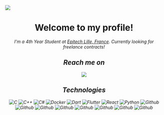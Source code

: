 <img src="https://rise-media.com/wp-content/uploads/tech-banner.jpg" />

<h1 align="center">Welcome to my profile!</h1>

<p align="center"><em>I'm a 4th Year Student at <a href="https://www.epitech.eu/fr/ecole-informatique-lille/">Epitech Lille, France</a>. Currently looking for freelance contracts!</p>
  
<h2 align="center">Reach me on</h2>

<p align="center">
  <a href="https://www.linkedin.com/in/ilian-baylon/?locale=en_US">
    <img src="https://img.shields.io/badge/-Linkedin-blue?style=for-the-badge&logo=Linkedin&logoColor=white&link=https://www.linkedin.com/in/ritik-rawal-698a18142/"/>
  </a>
</p>

<h2 align="center">Technologies</h2>

<p align="center">
  <img alt="C" src="https://img.shields.io/badge/C-00599C?style=for-the-badge&logo=c&logoColor=white"/>
  <img alt="C++" src="https://img.shields.io/badge/C%2B%2B-00599C?style=for-the-badge&logo=c%2B%2B&logoColor=white"/>
  <img alt="C#" src="https://img.shields.io/badge/C%23-239120?style=for-the-badge&logo=c-sharp&logoColor=white"/>
  <img alt="Docker" src="https://img.shields.io/badge/-Docker-46a2f1?style=for-the-badge&logo=docker&logoColor=white" />
  <img alt="Dart" src="https://img.shields.io/badge/Dart-0175C2?style=for-the-badge&logo=dart&logoColor=white"/>
  <img alt="Flutter" src="https://img.shields.io/badge/Flutter-02569B?style=for-the-badge&logo=flutter&logoColor=white"/>
  <img alt="React" src="https://img.shields.io/badge/React-20232A?style=for-the-badge&logo=react&logoColor=61DAFB"/>
  <img alt="Python" src="https://img.shields.io/badge/Python-3776AB?style=for-the-badge&logo=python&logoColor=white"/>
  <img alt="Github" src="https://img.shields.io/badge/GitHub-100000?style=for-the-badge&logo=github&logoColor=white"/>
  <img alt="Github" src="https://img.shields.io/badge/HTML5-E34F26?style=for-the-badge&logo=html5&logoColor=white"/>
  <img alt="Github" src="https://img.shields.io/badge/CSS3-1572B6?style=for-the-badge&logo=css3&logoColor=white"/>
  <img alt="Github" src="https://img.shields.io/badge/Vue.js-35495E?style=for-the-badge&logo=vue.js&logoColor=4FC08D"/>
  <img alt="Github" src="https://img.shields.io/badge/Angular-DD0031?style=for-the-badge&logo=angular&logoColor=white"/>
  <img alt="Github" src="https://img.shields.io/badge/Bootstrap-563D7C?style=for-the-badge&logo=bootstrap&logoColor=white"/>
  <img alt="Github" src="https://img.shields.io/badge/Material--UI-0081CB?style=for-the-badge&logo=material-ui&logoColor=white"/>
  <img alt="Github" src="https://img.shields.io/badge/Flutter-02569B?style=for-the-badge&logo=flutter&logoColor=white"/>
</p>
